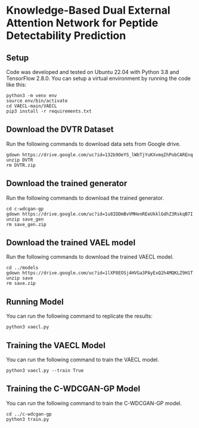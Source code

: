 # Knowledge-Based Dual External Attention Network for Peptide Detectability Prediction
## Setup
Code was developed and tested on Ubuntu 22.04 with Python 3.8 and TensorFlow 2.8.0. You can setup a virtual environment by running the code like this:
```
python3 -m venv env
source env/bin/activate
cd VAECL-main/VAECL
pip3 install -r requirements.txt
```
## Download the DVTR Dataset
Run the following commands to download data sets from Google drive.
```
gdown https://drive.google.com/uc?id=132b9OeYS_lWbTjYuKXvmqIhPobCAREnq
unzip DVTR
rm DVTR.zip
```
## Download the trained generator
Run the following commands to download the trained generator.
```
cd c-wdcgan-gp
gdown https://drive.google.com/uc?id=1u8IDDmBvVMHenREeUkklGdhZ3RskqB7I
unzip save_gen
rm save_gen.zip
```
## Download the trained VAEL model
Run the following commands to download the trained VAECL model.
```
cd ../models
gdown https://drive.google.com/uc?id=1lXP8EOSj4HVGa3PAyExQ2h4MQKLZ9H1T
unzip save
rm save.zip
```
## Running Model
You can run the following command to replicate the results:
```
python3 vaecl.py
```
## Training the VAECL Model
You can run the following command to train the VAECL model.
```
python3 vaecl.py --train True
```
## Training the C-WDCGAN-GP Model
You can run the following command to train the C-WDCGAN-GP model.
```
cd ../c-wdcgan-gp
python3 train.py
```
